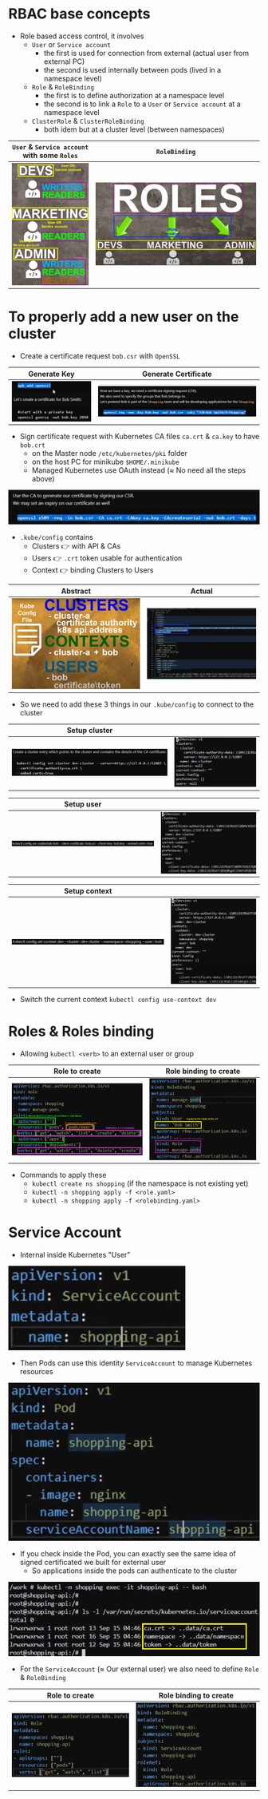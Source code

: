 # RBAC base concepts

- Role based access control, it involves
  - `User` or `Service account`
    - the first is used for connection from external (actual user from external PC)
    - the second is used internally between pods (lived in a namespace level)
  - `Role` & `RoleBinding`
    - the first is to define authorization at a namespace level
    - the second is to link a `Role` to a `User` or `Service account` at a namespace level
  - `ClusterRole` & `ClusterRoleBinding`
    - both idem but at a cluster level (between namespaces)

| `User` & `Service account` with some `Roles` | `RoleBinding`            |
|----------------------------------------------|--------------------------|
| ![img.png](img.png)                          | ![img_1.png](img_1.png)  |


# To properly add a new user on the cluster

- Create a certificate request `bob.csr` with `OpenSSL`

| Generate Key            | Generate Certificate    |
|-------------------------|-------------------------|
| ![img_2.png](img_2.png) | ![img_3.png](img_3.png) |

- Sign certificate request with Kubernetes CA files `ca.crt` & `ca.key` to have `bob.crt`
  - on the Master node `/etc/kubernetes/pki` folder
  - on the host PC for minikube `$HOME/.minikube`
  - Managed Kubernetes use OAuth instead (≈ No need all the steps above)

![img_4.png](img_4.png)

- `.kube/config` contains
  - Clusters 👉 with API & CAs
  - Users 👉 `.crt` token usable for authentication
  - Context 👉 binding Clusters to Users

| Abstract                | Actual                  |
|-------------------------|-------------------------|
| ![img_5.png](img_5.png) | ![img_6.png](img_6.png) |

- So we need to add these 3 things in our `.kube/config` to connect to the cluster

| Setup cluster             ||
|---------------------------|------------------------------|
| ![img_7.png](img_7.png)   | ![img_8.png](img_8.png)      |

| Setup user                ||
|---------------------------|------------------------------|
| ![img_9.png](img_9.png)   |![img_10.png](img_10.png)|

| Setup context             ||
|---------------------------|------------------------------|
| ![img_11.png](img_11.png) |![img_12.png](img_12.png)|

- Switch the current context `kubectl config use-context dev`


# Roles & Roles binding

- Allowing `kubectl <verb>` to an external user or group

| Role to create            | Role binding to create    |
|---------------------------|---------------------------|
| ![img_13.png](img_13.png) | ![img_14.png](img_14.png) |

- Commands to apply these
  - `kubectl create ns shopping` (if the namespace is not existing yet)
  - `kubectl -n shopping apply -f <role.yaml>`
  - `kubectl -n shopping apply -f <rolebinding.yaml>`


# Service Account

- Internal inside Kubernetes "User"

![img_15.png](img_15.png)

- Then Pods can use this identity `ServiceAccount` to manage Kubernetes resources 

![img_16.png](img_16.png)

- If you check inside the Pod, you can exactly see the same idea of signed certificated we built for external user
  - So applications inside the pods can authenticate to the cluster

![img_18.png](img_18.png)

- For the `ServiceAccount` (≈ Our external user) we also need to define `Role` & `RoleBinding`

| Role to create            | Role binding to create    |
|---------------------------|---------------------------|
| ![img_17.png](img_17.png) | ![img_19.png](img_19.png) |